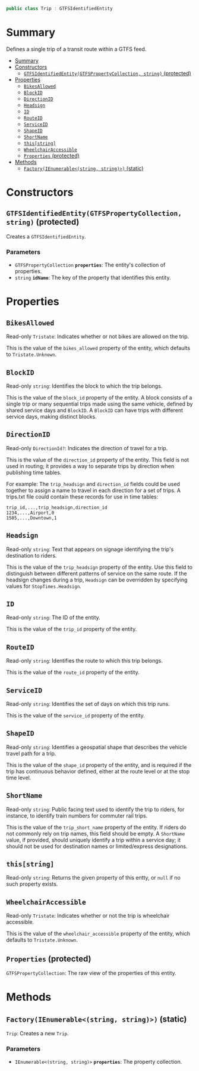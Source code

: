 ```csharp
public class Trip : GTFSIdentifiedEntity
```

# Summary
Defines a single trip of a transit route within a GTFS feed.

- [Summary](#summary)
- [Constructors](#constructors)
  - [`GTFSIdentifiedEntity(GTFSPropertyCollection, string)` (protected)](#gtfsidentifiedentitygtfspropertycollection-string-protected)
- [Properties](#properties)
  - [`BikesAllowed`](#bikesallowed)
  - [`BlockID`](#blockid)
  - [`DirectionID`](#directionid)
  - [`Headsign`](#headsign)
  - [`ID`](#id)
  - [`RouteID`](#routeid)
  - [`ServiceID`](#serviceid)
  - [`ShapeID`](#shapeid)
  - [`ShortName`](#shortname)
  - [`this[string]`](#thisstring)
  - [`WheelchairAccessible`](#wheelchairaccessible)
  - [`Properties` (protected)](#properties-protected)
- [Methods](#methods)
  - [`Factory(IEnumerable<(string, string)>)` (static)](#factoryienumerablestring-string-static)



# Constructors


## `GTFSIdentifiedEntity(GTFSPropertyCollection, string)` (protected)
Creates a `GTFSIdentifiedEntity`.

### Parameters
* `GTFSPropertyCollection` **`properties`**: The entity's collection of properties.
* `string` **`idName`**: The key of the property that identifies this entity.



# Properties


## `BikesAllowed`
Read-only `Tristate`: Indicates whether or not bikes are allowed on the trip.

This is the value of the `bikes_allowed` property of the entity, which defaults to `Tristate.Unknown`. 


## `BlockID`
Read-only `string`: Identifies the block to which the trip belongs.

This is the value of the `block_id` property of the entity. A block consists of a single trip or many sequential trips made using the same vehicle, defined by shared service days and `BlockID`. A `BlockID` can have trips with different service days, making distinct blocks.


## `DirectionID`
Read-only `DirectionId?`: Indicates the direction of travel for a trip.

This is the value of the `direction_id` property of the entity. This field is not used in routing; it provides a way to separate trips by direction when publishing time tables.

For example: The `trip_headsign` and `direction_id` fields could be used together to assign a name to travel in each direction for a set of trips. A trips.txt file could contain these records for use in time tables:

```csv
trip_id,...,trip_headsign,direction_id
1234,...,Airport,0
1505,...,Downtown,1
```

## `Headsign`
Read-only `string`: Text that appears on signage identifying the trip's destination to riders.

This is the value of the `trip_headsign` property of the entity. Use this field to distinguish between different patterns of service on the same route. If the headsign changes during a trip, `Headsign` can be overridden by specifying values for `StopTimes.Headsign`.


## `ID`
Read-only `string`: The ID of the entity.

This is the value of the `trip_id` property of the entity.


## `RouteID`
Read-only `string`: Identifies the route to which this trip belongs.

This is the value of the `route_id` property of the entity.


## `ServiceID`
Read-only `string`: Identifies the set of days on which this trip runs.

This is the value of the `service_id` property of the entity.


## `ShapeID`
Read-only `string`: Identifies a geospatial shape that describes the vehicle travel path for a trip.

This is the value of the `shape_id` property of the entity, and is required if the trip has continuous behavior defined, either at the route level or at the stop time level.


## `ShortName`
Read-only `string`: Public facing text used to identify the trip to riders, for instance, to identify train numbers for commuter rail trips.

This is the value of the `trip_short_name` property of the entity. If riders do not commonly rely on trip names, this field should be empty. A `ShortName` value, if provided, should uniquely identify a trip within a service day; it should not be used for destination names or limited/express designations.


## `this[string]`
Read-only `string`: Returns the given property of this entty, or `null` if no such property exists.


## `WheelchairAccessible`
Read-only `Tristate`: Indicates whether or not the trip is wheelchair accessible.

This is the value of the `wheelchair_accessible` property
of the entity, which defaults to `Tristate.Unknown`.


## `Properties` (protected)
`GTFSPropertyCollection`: The raw view of the properties of this entity.



# Methods


## `Factory(IEnumerable<(string, string)>)` (static)
`Trip`: Creates a new `Trip`.

### Parameters
* `IEnumerable<(string, string)>` **`properties`**: The property collection.